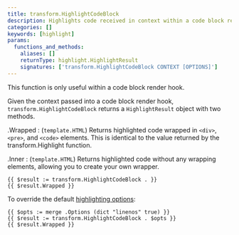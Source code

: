 ```yaml
---
title: transform.HighlightCodeBlock
description: Highlights code received in context within a code block render hook.
categories: []
keywords: [highlight]
params:
  functions_and_methods:
    aliases: []
    returnType: highlight.HighlightResult 
    signatures: ['transform.HighlightCodeBlock CONTEXT [OPTIONS]']
---
```


This function is only useful within a code block render hook.

Given the context passed into a code block render hook, `transform.HighlightCodeBlock` returns a `HighlightResult` object with two methods.

.Wrapped
: (`template.HTML`) Returns highlighted code wrapped in `<div>`, `<pre>`, and `<code>` elements. This is identical to the value returned by the transform.Highlight function.

.Inner
: (`template.HTML`) Returns highlighted code without any wrapping elements, allowing you to create your own wrapper.

```go-html-template
{{ $result := transform.HighlightCodeBlock . }}
{{ $result.Wrapped }}
```

To override the default [highlighting options][]:

```go-html-template
{{ $opts := merge .Options (dict "linenos" true) }}
{{ $result := transform.HighlightCodeBlock . $opts }}
{{ $result.Wrapped }}
```

[highlighting options]: /docs/reference/functions/transform/highlight/#options

